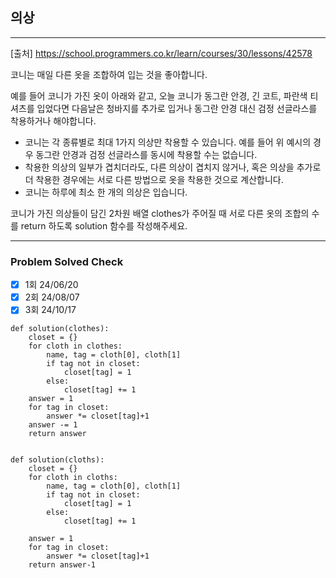 ## 의상

---

[출처] https://school.programmers.co.kr/learn/courses/30/lessons/42578

코니는 매일 다른 옷을 조합하여 입는 것을 좋아합니다.

예를 들어 코니가 가진 옷이 아래와 같고, 오늘 코니가 동그란 안경, 긴 코트, 파란색 티셔츠를 입었다면 
다음날은 청바지를 추가로 입거나 동그란 안경 대신 검정 선글라스를 착용하거나 해야합니다.

- 코니는 각 종류별로 최대 1가지 의상만 착용할 수 있습니다. 예를 들어 위 예시의 경우 동그란 안경과 검정 선글라스를 동시에 착용할 수는 없습니다.
- 착용한 의상의 일부가 겹치더라도, 다른 의상이 겹치지 않거나, 혹은 의상을 추가로 더 착용한 경우에는 서로 다른 방법으로 옷을 착용한 것으로 계산합니다.
- 코니는 하루에 최소 한 개의 의상은 입습니다.

코니가 가진 의상들이 담긴 2차원 배열 clothes가 주어질 때 
서로 다른 옷의 조합의 수를 return 하도록 solution 함수를 작성해주세요.

---
### Problem Solved Check
- [x] 1회 24/06/20
- [x] 2회 24/08/07
- [x] 3회 24/10/17
~~~
def solution(clothes):
    closet = {}
    for cloth in clothes:
        name, tag = cloth[0], cloth[1]
        if tag not in closet:
            closet[tag] = 1
        else:
            closet[tag] += 1
    answer = 1
    for tag in closet:
        answer *= closet[tag]+1
    answer -= 1
    return answer
    
~~~
~~~
def solution(cloths):
    closet = {}
    for cloth in cloths:
        name, tag = cloth[0], cloth[1]
        if tag not in closet:
            closet[tag] = 1
        else:
            closet[tag] += 1

    answer = 1
    for tag in closet:
        answer *= closet[tag]+1
    return answer-1
~~~